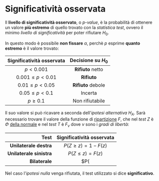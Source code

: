 # Significatività osservata

Il **livello di significatività osservato**, o _$p$-value_, è la probabilità di ottenere un valore **più estremo** di quello trovato con la _statistica test_, ovvero il minimo _livello di significatività_ per poter rifiutare $H_0$.

In questo modo è possibile **non fissare** $\alpha$, perchè $p$ esprime **quanto estremo** è il valore trovato:

| Significatività osservata | Decisione su $H_0$ |
|:-:|:-:|
| $p < 0.001$ | **Rifiuto** netto |
| $0.001 \leq p < 0.01$ | **Rifiuto** |
| $0.01 \leq p < 0.05$ | **Rifiuto** debole |
| $0.05 \leq p < 0.1$ | Incerta |
| $p \geq 0.1$ | Non rifiutabile |

Il suo valore si può ricavare a seconda dell'_ipotesi alternativa_ $H_A$.
Sarà necessario trovare il valore della funzione di [ripartizione](../../../ct0111/03/README.md#funzione-di-ripartizione) $F$, che nel _test Z_ è $\Phi$ [della normale](../../../ct0111/03/02/README.md#normale) e nel _test T_ è $F_\nu$ dove $\nu$ sono i _gradi di libertà_:

| Test | Significatività osservata |
|-:|:-:|
| **Unilaterale destra** | $P(Z \geq z) = 1 - F(z)$ |
| **Unilaterale sinistra** | $P(Z \leq z) = F(z)$ |
| **Bilaterale** | $P(|Z| > |z|) = 2 - 2F(|z|)$ |

Nel caso l'_ipotesi nulla_ venga rifiutata, il test utilizzato si dice **significativo**.
